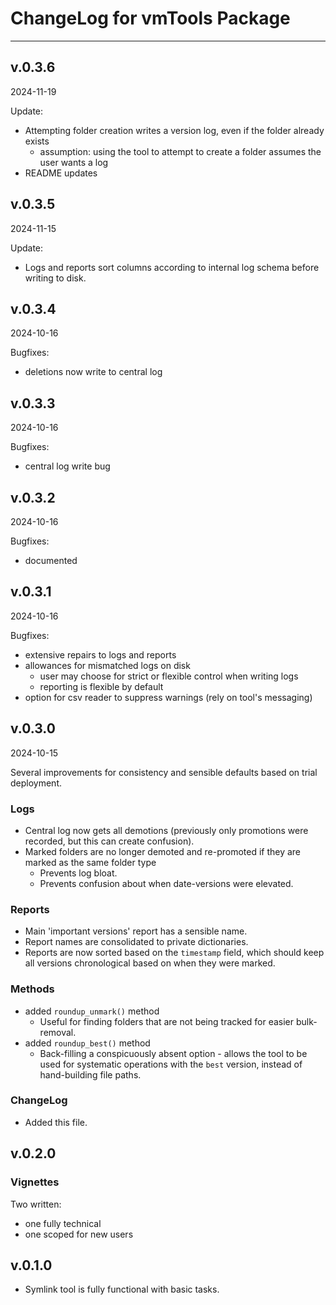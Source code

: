 # ChangeLog for vmTools Package

--------------------------------------------------------------------------------

## v.0.3.6

2024-11-19

Update:

- Attempting folder creation writes a version log, even if the folder already exists
   - assumption: using the tool to attempt to create a folder assumes the user wants a log
- README updates



## v.0.3.5

2024-11-15

Update:

- Logs and reports sort columns according to internal log schema before writing to disk.



## v.0.3.4

2024-10-16

Bugfixes:

- deletions now write to central log



## v.0.3.3

2024-10-16

Bugfixes:

- central log write bug



## v.0.3.2

2024-10-16

Bugfixes:

- documented



## v.0.3.1

2024-10-16

Bugfixes:

- extensive repairs to logs and reports 
- allowances for mismatched logs on disk 
   - user may choose for strict or flexible control when writing logs 
   - reporting is flexible by default
- option for csv reader to suppress warnings (rely on tool's messaging)



## v.0.3.0

2024-10-15 

Several improvements for consistency and sensible defaults based on trial deployment.

### Logs

- Central log now gets all demotions (previously only promotions were recorded, but this can create confusion).
- Marked folders are no longer demoted and re-promoted if they are marked as the same folder type
   - Prevents log bloat.
   - Prevents confusion about when date-versions were elevated.

### Reports

- Main 'important versions' report has a sensible name.
- Report names are consolidated to private dictionaries.
- Reports are now sorted based on the `timestamp` field, which should keep all versions chronological based on when they were marked.

### Methods

- added `roundup_unmark()` method 
   - Useful for finding folders that are not being tracked for easier bulk-removal.
- added `roundup_best()` method
   - Back-filling a conspicuously absent option - allows the tool to be used for systematic operations with the `best` version, instead of hand-building file paths.

### ChangeLog

- Added this file.



## v.0.2.0

### Vignettes

Two written:

- one fully technical
- one scoped for new users



## v.0.1.0

- Symlink tool is fully functional with basic tasks.
